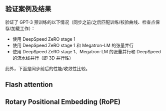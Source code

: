 



## 验证案例及结果

验证了 GPT-3 预训练的以下情况（同步之前/之后匹配训练/校验曲线、检查点保存/加载工作）：

- 使用 DeepSpeed ZeRO stage 1
- 使用 DeepSpeed ZeRO stage 1 和 Megatron-LM 的张量并行
- 使用 DeepSpeed ZeRO stage 1、Megatron-LM 的张量并行和 DeepSpeed 的流水线并行（即 3D 并行性）

此外，下面是同步前后的性能/收敛性比较。

## Flash attention



## Rotary Positional Embedding (RoPE)


## 
